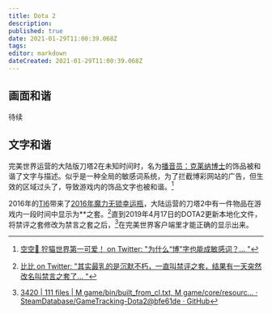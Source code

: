 ```yaml
---
title: Dota 2
description: 
published: true
date: 2021-01-29T11:00:39.068Z
tags: 
editor: markdown
dateCreated: 2021-01-29T11:00:39.068Z
---
```


## 画面和谐

待续

## 文字和谐

完美世界运营的大陆版刀塔2在未知时间时，名为[播音员：克莱纳博士](https://web.archive.org/web/20210129052728/https://steamcommunity.com/market/listings/570/Announcer:%20Dr.%20Kleiner)的饰品被和谐了文字与描述。似乎是一种全局的敏感词系统，为了拦截博彩网站的广告，但生效的区域过头了，导致游戏内的饰品文字也被和谐。[^dota2_bc]

[^dota2_bc]: [空空🌟 狞猫世界第一可爱！ on Twitter: "为什么“博”字也能成敏感词？… "](https://web.archive.org/web/20200628140551/https://twitter.com/Solitude_Sola/status/1277238439986057216)

2016年的[TI6](https://zh.wikipedia.org/zh-hans/2016年Dota_2国际邀请赛)带来了[2016年魔力无锁幸运瓶](https://web.archive.org/web/20210129062131/https://dota2-zh.gamepedia.com/2016年魔力无锁幸运瓶)，大陆运营的刀塔2中有一件物品在游戏内一段时间中显示为**之套。[^dota2_jpzt]直到2019年4月17日的DOTA2更新本地化文件，将禁评之套修改为禁言之套之后，[^dota2_190417update]在完美世界客户端里才能正确的显示出来。<!--这也是「沉默术士习禁评」这个梗的由来。-->

[^dota2_jpzt]: [比比 on Twitter: "其实最乳的是沉默不朽，一直叫禁评之套，结果有一天突然改名叫禁言之套了… "](https://archive.is/rpv5D "https://twitter.com/OctahedronBB/status/1277248207811035136")

[^dota2_190417update]: [3420 | 111 files | M game/bin/built_from_cl.txt, M game/core/resourc… · SteamDatabase/GameTracking-Dota2@bfe61de · GitHub](https://web.archive.org/web/20210129061902/https://github.com/SteamDatabase/GameTracking-Dota2/commit/bfe61dee6254b1b1e87af540dce1b1e5be02f5ff#diff-1851c9caf37c3f8a401381b22ce8bcb1612d07f68350f9c539001191555977bd)
